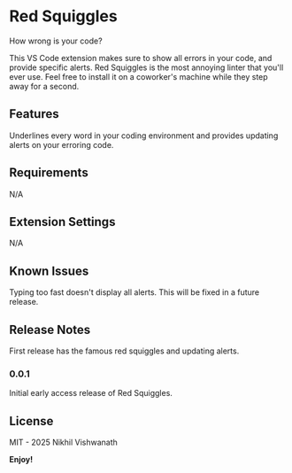 # Red Squiggles

How wrong is your code?

This VS Code extension makes sure to show all errors in your code, and provide specific alerts. Red Squiggles 
is the most annoying linter that you'll ever use. Feel free to install it on a coworker's machine while they
step away for a second.

## Features

Underlines every word in your coding environment and provides updating alerts on your erroring code.

## Requirements

N/A

## Extension Settings

N/A

## Known Issues

Typing too fast doesn't display all alerts. This will be fixed in a future release.

## Release Notes

First release has the famous red squiggles and updating alerts.

### 0.0.1

Initial early access release of Red Squiggles.

## License

MIT - 2025 Nikhil Vishwanath

**Enjoy!**
